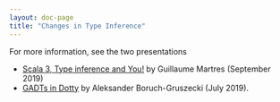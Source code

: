 ```yaml
---
layout: doc-page
title: "Changes in Type Inference"
---
```


For more information, see the two presentations

* [Scala 3, Type inference and You!](https://www.youtube.com/watch?v=lMvOykNQ4zs) by Guillaume Martres (September 2019)
* [GADTs in Dotty](https://www.youtube.com/watch?v=VV9lPg3fNl8) by Aleksander Boruch-Gruszecki (July 2019).
